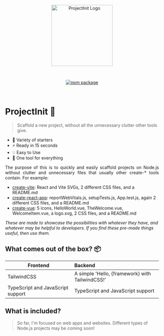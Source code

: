 <p align="center">
  <a href="https://projectinit.0boris.xyz" target="_blank" rel="noopener noreferrer">
    <img width="200" src="https://github.com/0boris/projectinit/assets/ProjectInit.png" alt="ProjectInit Logo">
  </a>
  
</p>
<br/>
<p align="center">
  <a href="https://npmjs.com/package/projectinit"><img src="https://img.shields.io/npm/v/projectinit.svg" alt="npm package"></a><br/>
</p>
<br/>

# ProjectInit 🎈
> Scaffold a new project, without all the unnecessary clutter other tools give.

- 🎨 Variety of starters
- ⚡ Ready in 15 seconds
- 💡 Easy to Use
- 🔧 One tool for everything

<p align="justify">
  The purpose of this is to quickly and easily scaffold projects on Node.js without clutter and unnecessary files that usually other create-* tools contain. For example:
</p>

- <a href="https://vite.new/">create-vite</a>: React and Vite SVGs, 2 different CSS files, and a README.md
- <a href="https://create-react-app.dev/">create-react-app</a>: reportWebVitals.js, setupTests.js, App.test.js, again 2 different CSS files, and a README.md
- <a href="https://www.npmjs.com/package/create-vue">create-vue</a>: 5 icons, HelloWorld.vue, TheWelcome.vue, WelcomeItem.vue, a logo.svg, 2 CSS files, and a README.md
  
_These are made to showcase the possibilities with whatever they have, and whatever may be helpful to developers. If you find these pre-made things useful, then use them._

## What comes out of the box? 📦
 
| Frontend                                              | Backend                                              |
| ----------------------------------------------------- | :--------------------------------------------------- |
| TailwindCSS                                           | A simple 'Hello, {framework} with TailwindCSS!'      |
| TypeScript and JavaScript support                     | TypeScript and JavaScript support                    |

## What is included?
> So far, I'm focused on web apps and websites. Different types of Node.js projects may be coming soon!
